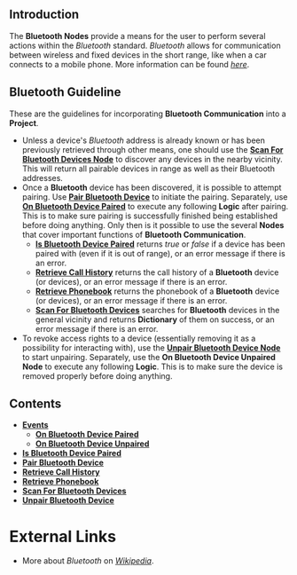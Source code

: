 ## Introduction

The **Bluetooth Nodes** provide a means for the user to perform several actions within the *Bluetooth* standard. *Bluetooth* allows for communication between wireless and fixed devices in the short range, like when a car connects to a mobile phone. More information can be found [*here*](https://en.wikipedia.org/wiki/Bluetooth).

## Bluetooth Guideline

These are the guidelines for incorporating **Bluetooth Communication** into a **Project**.

* Unless a device's *Bluetooth* address is already known or has been previously retrieved through other means, one should use the [**Scan For Bluetooth Devices Node**](scanforbluetoothdevices.md) to discover any devices in the nearby vicinity. This will return all pairable devices in range as well as their Bluetooth addresses.  
* Once a **Bluetooth** device has been discovered, it is possible to attempt pairing. Use [**Pair Bluetooth Device**](pairbluetoothdevices.md) to initiate the pairing. Separately, use [**On Bluetooth Device Paired**](events/onbluetoothdevicepaired.md) to execute any following **Logic** after pairing. This is to make sure pairing is successfully finished being established before doing anything.  Only then is it possible to use the several **Nodes** that cover important functions of **Bluetooth Communication**.
  * [**Is Bluetooth Device Paired**](ispaired.md) returns *true* or *false* if a device has been paired with (even if it is out of range), or an error message if there is an error.
  * [**Retrieve Call History**](retrievecalhistory.md) returns the call history of a **Bluetooth** device (or devices), or an error message if there is an error. 
  * [**Retrieve Phonebook**](retrievephonebook.md.md) returns the phonebook of a **Bluetooth** device (or devices), or an error message if there is an error. 
  * [**Scan For Bluetooth Devices**](websocketsend.md) searches for **Bluetooth** devices in the general vicinity and returns **Dictionary** of them on success, or an error message if there is an error. 
* To revoke access rights to a device (essentially removing it as a possibility for interacting with), use the [**Unpair Bluetooth Device Node**](unpairbluetoothdevices.md) to start unpairing. Separately, use the **On Bluetooth Device Unpaired Node** to execute any following **Logic**. This is to make sure the device is removed properly before doing anything.

## Contents

* [**Events**](events/README.md)
  * [**On Bluetooth Device Paired**](events/onbluetoothdevicepaired.md)
  * [**On Bluetooth Device Unpaired**](events/onbluetoothdeviceunpaired.md)
* [**Is Bluetooth Device Paired**](ispaired.md)
* [**Pair Bluetooth Device**](pairbluetoothdevices.md)
* [**Retrieve Call History**](retrievecallhistory.md)
* [**Retrieve Phonebook**](retrievephonebook.md)
* [**Scan For Bluetooth Devices**](scanforbluetoothdevices.md)
* [**Unpair Bluetooth Device**](unpairbluetoothdevices.md)


# External Links

* More about *Bluetooth* on [*Wikipedia*](https://en.wikipedia.org/wiki/Bluetooth).